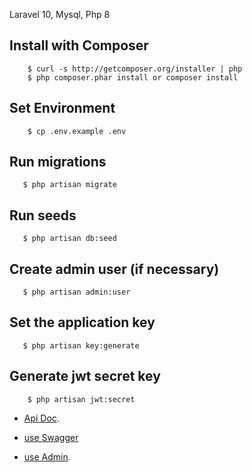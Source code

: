 
Laravel 10, Mysql, Php 8

## Install with Composer

```
    $ curl -s http://getcomposer.org/installer | php
    $ php composer.phar install or composer install
```

## Set Environment

```
    $ cp .env.example .env
```

## Run migrations

```
   $ php artisan migrate
```

## Run seeds

```
   $ php artisan db:seed
```

## Create admin user (if necessary)

```
   $ php artisan admin:user
``` 

## Set the application key

```
   $ php artisan key:generate
```

## Generate jwt secret key

```
    $ php artisan jwt:secret
```

- [Api Doc](http://127.0.0.1:8000/api/documentation).

- [use Swagger](https://github.com/DarkaOnLine/L5-Swagger)
- [use Admin](https://moonshine.cutcode.dev).


